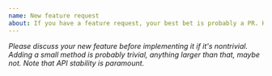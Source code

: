 ```yaml
---
name: New feature request
about: If you have a feature request, your best bet is probably a PR. However, for anything nontrivial, please open an issue to discuss it first.
---
```


*Please discuss your new feature before implementing it if it's nontrivial. Adding a small method is probably trivial,
anything larger than that, maybe not. Note that API stability is paramount.*
